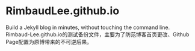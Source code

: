 # RimbaudLee.github.io
Build a Jekyll blog in minutes, without touching the command line.
Rimbaud-Lee.github.io的测试备份文件，主要为了防范博客首页更改、Github Page配置为原博带来的不可逆后果。
